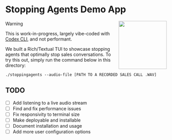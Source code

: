 # Stopping Agents Demo App
<img src="https://stoppingagents.com/images/logo-transparent.png" height="150" align="right"/>

> [!WARNING]  
> This is work-in-progress, largely vibe-coded with [Codex CLI](https://github.com/openai/codex), and not performant.

We built a Rich/Textual TUI to showcase stopping agents that optimally stop
sales conversations. To try this out, simply run the command below in this directory:

```
./stoppingagents --audio-file [PATH TO A RECORDED SALES CALL .WAV]
```

## TODO

- [ ] Add listening to a live audio stream
- [ ] Find and fix performance issues
- [ ] Fix responsivity to terminal size
- [ ] Make deployable and installable
- [ ] Document installation and usage
- [ ] Add more user configuration options
